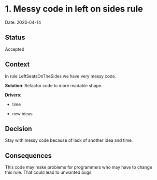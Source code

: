 # 1. Messy code in left on sides rule

Date: 2020-04-14

## Status

Accepted

## Context

In rule LeftSeatsOnTheSides we have very messy code.

**Solution**: Refactor code to more readable shape.

**Drivers**:

- time

- new ideas

## Decision

Stay with messy code because of lack of another idea and time.

## Consequences

This code may make problems for programmers who may have to change this rule. That could lead to unwanted bugs.
